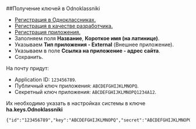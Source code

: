 ##Получение ключей в Odnoklassniki

* [Регистрация в Одноклассниках.][1]
* [Регистрация в качестве разработчика.][2]
* [Регистрация приложения.][3]
* Заполняем поля **Название**, **Короткое имя (на латинице)**.
* Указываем **Тип приложения - External** (Внешнее приложение).
* Указываем в поле **Ссылка на приложение - адрес сайта**.
* Сохранить.

На почту придут:  

* Application ID: `123456789`.
* Публичный ключ приложения: `ABCDEFGHIJKLMNOPQ`.
* Секретный ключ приложения: `ABCDEFGHIJKLMNOPQ1234A12`.

Их необходимо указать в настройках системы в ключе **ha.keys.Odnoklassniki**
```
{"id":"123456789","key":"ABCDEFGHIJKLMNOPQ","secret":"ABCDEFGHIJKLMNOPQ1234A12"}
```

[1]: http://odnoklassniki.ru/dk?st.cmd=anonymRegistrationEdit&st._aid=AnonymMain_Register_RegisterEdit
[2]: http://odnoklassniki.ru/devaccess
[3]: http://odnoklassniki.ru/dk?st.cmd=appEdit&st._aid=Apps_Info_MyDev_AddApp